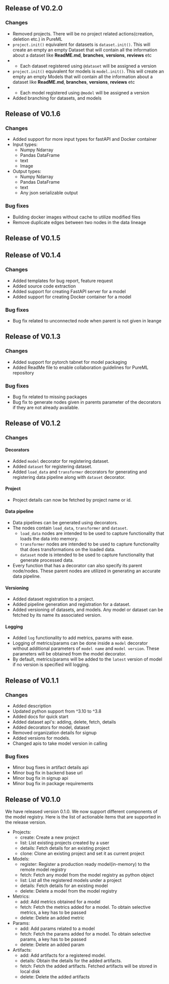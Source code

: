 ## Release of V0.2.0
### Changes
- Removed projects. There will be no project related actions(creation, deletion etc.) in PureML
- `project.init()` equivalent for datasets is `dataset.init()`. This will create an empty an empty Dataset that will contain all the information about a dataset like **ReadME.md**, **branches**, **versions**, **reviews** etc
- - Each dataset registered using `@dataset` will be assigned a version 
- `project.init()` equivalent for models is `model.init()`. This will create an empty an empty Models that will contain all the information about a dataset like **ReadME.md**, **branches**, **versions**, **reviews** etc
- - Each model registered using `@model` will be assigned a version
- Added branching for datasets, and models





## Release of V0.1.6
### Changes
- Added support for more input types for fastAPI and Docker container
- Input types:
    - Numpy Ndarray
    - Pandas DataFrame
    - text
    - Image
- Output types:
    - Numpy Ndarray
    - Pandas DataFrame
    - text
    - Any json serializable output

### Bug fixes
- Building docker images without cache to utilize modified files
- Remove duplicate edges between two nodes in the data lineage
    

## Release of V0.1.5


## Release of V0.1.4
### Changes
- Added templates for bug report, feature request
- Added source code extraction
- Added support for creating FastAPI server for a model
- Added support for creating Docker container for a model
### Bug fixes
- Bug fix related to unconnected node when parent is not given in leange


## Release of V0.1.3
### Changes
- Added support for pytorch tabnet for model packaging
- Added ReadMe file to enable collaboration guidelines for PureML repository


### Bug fixes
- Bug fix related to missing packages
- Bug fix to generate nodes given in parents parameter of the decorators if they are not already available.


## Release of V0.1.2
### Changes

#### Decorators
- Added `model` decorator for registering dataset.
- Added `dataset` for registering dataset.
- Added `load_data` and `transformer` decorators for generating and registering data pipeline along with `dataset` decorator.

#### Project
- Project details can now be fetched by project name or id.

#### Data pipeline
- Data pipelines can be generated using decorators.
- The nodes contain `load_data`, `transformer` and `dataset`. 
    - `load_data` nodes are intended to be used to capture functionality that loads the data into memory. 
    - `transformer` nodes are intended to be used to capture functionality that does transformations on the loaded data.
    - `dataset` node is intended to be used to capture functionality that generate processed data.
- Every function that has a decorator can also specify its parent node/nodes. These parent nodes are utilized in generating an accurate data pipeline.

#### Versioning
- Added dataset registration to a project.
- Added pipeline generation and registration for a dataset.
- Added versioning of datasets, and models. Any model or dataset can be fetched by its name its associated version.


#### Logging
- Added `log` functionality to add metrics, params with ease.
- Logging of metrics/params can be done inside a `model` decorator without additional parameters of `model name` and `model version`. These parameters will be obtained from the model decorator.
- By default, metrics/params will be added to the `latest` version of model if no version is specified will logging.


## Release of V0.1.1
### Changes

- Added description
- Updated python support from ^3.10 to ^3.8
- Added docs for quick start
- Added dataset api's:  adding, delete, fetch, details
- Added decorators for model, dataset
- Removed organization details for signup
- Added versions for models. 
- Changed apis to take model version in calling

### Bug fixes
- Minor bug fixes in artifact details api
- Minor bug fix in backend base url
- Minor bug fix in signup api
- Minor bug fix in package requirements



## Release of V0.1.0

We have released version 0.1.0. We now support different components of the model registry. Here is the list of actionable items that are supported in the release version.


- Projects:
    - create: Create a new project
    - list: List existing projects created by a user
    - details: Fetch details for an existing project
    - clone: Clone an existing project and set it as current project
- Models:
    - register: Register a production ready model(in-memory) to the remote model registry
    - fetch: Fetch any model from the model registry as python object
    - list: List all the registered models under a project
    - details: Fetch details for an existing model
    - delete: Delete a model from the model registry
- Metrics:
    - add: Add metrics obtained for a model
    - fetch: Fetch the metrics added for a model. To obtain selective metrics, a key has to be passed
    - delete: Delete an added metric
- Params:
    - add: Add params related to a model
    - fetch: Fetch the params added for a model. To obtain selective params, a key has to be passed
    - delete: Delete an added param
- Artifacts:
    - add: Add artifacts for a registered model. 
    - details: Obtain the details for the added artifacts. 
    - fetch: Fetch the added artifacts. Fetched artifacts will be stored in local disk
    - delete: Delete the added artifacts